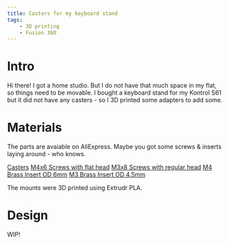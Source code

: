```yaml
---
title: Casters for my keyboard stand
tags:
    - 3D printing
    - Fusion 360
---
```


# Intro
Hi there! I got a home studio. But I do not have that much space in my flat, so things need to be movable. I bought a keyboard stand for my Kontrol S61 but it did not have any casters - so I 3D printed some adapters to add some. 


# Materials
The parts are avaiable on AliExpress. Maybe you got some screws & inserts laying around - who knows.

[Casters](https://www.aliexpress.com/item/1005005901255890.html)
[M4x6 Screws with flat head](https://www.aliexpress.com/item/1005001668155119.html)
[M3x8 Screws with regular head](https://www.aliexpress.com/item/1005003684855840.html)
[M4 Brass Insert OD 6mm](https://www.aliexpress.com/item/1005004535859664.html)
[M3 Brass Insert OD 4.5mm](https://www.aliexpress.com/item/1005004535859664.html)

The mounts were 3D printed using Extrudr PLA.

# Design

WIP!
